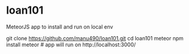 # loan101
MeteorJS app to install and run on local env


git clone https://github.com/manu490/loan101.git
cd loan101
meteor npm install
meteor # app will run on http://localhost:3000/
